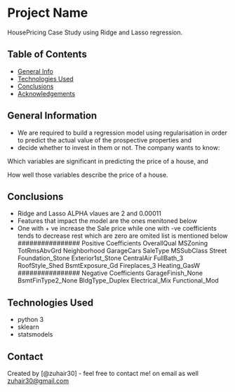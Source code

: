 # Project Name
HousePricing Case Study using Ridge and Lasso regression.


## Table of Contents
* [General Info](#general-information)
* [Technologies Used](#technologies-used)
* [Conclusions](#conclusions)
* [Acknowledgements](#acknowledgements)

<!-- You can include any other section that is pertinent to your problem -->

## General Information
- We are required to build a regression model using regularisation in order to predict the actual value of the prospective properties and
- decide whether to invest in them or not.
The company wants to know:

Which variables are significant in predicting the price of a house, and

How well those variables describe the price of a house.


## Conclusions
- Ridge and Lasso ALPHA vlaues are 2 and 0.00011
- Features that impact the model are the ones menitoned below
- One with + ve increase the Sale price while one with -ve coefficients tends to decrease rest which are zero are omited list is mentioned below
################
Positive Coefficients
OverallQual
MSZoning
TotRmsAbvGrd
Neighborhood
GarageCars
SaleType
MSSubClass
Street
Foundation_Stone
Exterior1st_Stone
CentralAir
FullBath_3
RoofStyle_Shed
BsmtExposure_Gd
Fireplaces_3
Heating_GasW
################
Negative Coefficients
GarageFinish_None
BsmtFinType2_None
BldgType_Duplex
Electrical_Mix
Functional_Mod 
## Technologies Used
- python 3
- sklearn
- statsmodels

<!-- As the libraries versions keep on changing, it is recommended to mention the version of library used in this project -->

##


## Contact
Created by [@zuhair30] - feel free to contact me! on email as well zuhair30@gmail.com


